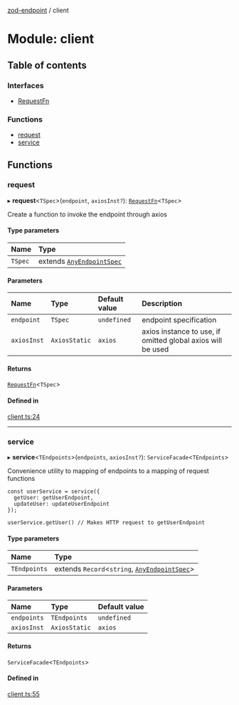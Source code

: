 [zod-endpoint](../README.md) / client

# Module: client

## Table of contents

### Interfaces

- [RequestFn](../interfaces/client.RequestFn.md)

### Functions

- [request](client.md#request)
- [service](client.md#service)

## Functions

### request

▸ **request**<`TSpec`\>(`endpoint`, `axiosInst?`): [`RequestFn`](../interfaces/client.RequestFn.md)<`TSpec`\>

Create a function to invoke the endpoint through axios

#### Type parameters

| Name | Type |
| :------ | :------ |
| `TSpec` | extends [`AnyEndpointSpec`](spec.md#anyendpointspec) |

#### Parameters

| Name | Type | Default value | Description |
| :------ | :------ | :------ | :------ |
| `endpoint` | `TSpec` | `undefined` | endpoint specification |
| `axiosInst` | `AxiosStatic` | `axios` | axios instance to use, if omitted global axios will be used |

#### Returns

[`RequestFn`](../interfaces/client.RequestFn.md)<`TSpec`\>

#### Defined in

[client.ts:24](https://github.com/lorefnon/zod-endpoint/blob/8f643c8/src/client.ts#L24)

___

### service

▸ **service**<`TEndpoints`\>(`endpoints`, `axiosInst?`): `ServiceFacade`<`TEndpoints`\>

Convenience utility to mapping of endpoints to a mapping of request functions

    const userService = service({
      getUser: getUserEndpoint,
      updateUser: updateUserEndpoint
    });

    userService.getUser() // Makes HTTP request to getUserEndpoint

#### Type parameters

| Name | Type |
| :------ | :------ |
| `TEndpoints` | extends `Record`<`string`, [`AnyEndpointSpec`](spec.md#anyendpointspec)\> |

#### Parameters

| Name | Type | Default value |
| :------ | :------ | :------ |
| `endpoints` | `TEndpoints` | `undefined` |
| `axiosInst` | `AxiosStatic` | `axios` |

#### Returns

`ServiceFacade`<`TEndpoints`\>

#### Defined in

[client.ts:55](https://github.com/lorefnon/zod-endpoint/blob/8f643c8/src/client.ts#L55)
